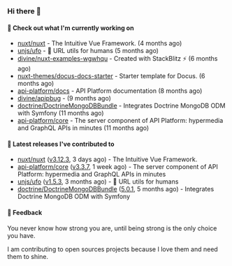 ### Hi there 👋

#### 👷 Check out what I'm currently working on

- [nuxt/nuxt](https://github.com/nuxt/nuxt) - The Intuitive Vue Framework. (4 months ago)
- [unjs/ufo](https://github.com/unjs/ufo) - 🔗 URL utils for humans (5 months ago)
- [divine/nuxt-examples-wgwhqu](https://github.com/divine/nuxt-examples-wgwhqu) - Created with StackBlitz ⚡️ (6 months ago)
- [nuxt-themes/docus-docs-starter](https://github.com/nuxt-themes/docus-docs-starter) - Starter template for Docus. (6 months ago)
- [api-platform/docs](https://github.com/api-platform/docs) - API Platform documentation (8 months ago)
- [divine/apipbug](https://github.com/divine/apipbug) -  (9 months ago)
- [doctrine/DoctrineMongoDBBundle](https://github.com/doctrine/DoctrineMongoDBBundle) - Integrates Doctrine MongoDB ODM with Symfony (11 months ago)
- [api-platform/core](https://github.com/api-platform/core) - The server component of API Platform: hypermedia and GraphQL APIs in minutes (11 months ago)

#### 🔭 Latest releases I've contributed to

- [nuxt/nuxt](https://github.com/nuxt/nuxt) ([v3.12.3](https://github.com/nuxt/nuxt/releases/tag/v3.12.3), 3 days ago) - The Intuitive Vue Framework.
- [api-platform/core](https://github.com/api-platform/core) ([v3.3.7](https://github.com/api-platform/core/releases/tag/v3.3.7), 1 week ago) - The server component of API Platform: hypermedia and GraphQL APIs in minutes
- [unjs/ufo](https://github.com/unjs/ufo) ([v1.5.3](https://github.com/unjs/ufo/releases/tag/v1.5.3), 3 months ago) - 🔗 URL utils for humans
- [doctrine/DoctrineMongoDBBundle](https://github.com/doctrine/DoctrineMongoDBBundle) ([5.0.1](https://github.com/doctrine/DoctrineMongoDBBundle/releases/tag/5.0.1), 5 months ago) - Integrates Doctrine MongoDB ODM with Symfony

#### 💬 Feedback
You never know how strong you are, until being strong is the only choice you have.

I am contributing to open sources projects because I love them and need them to shine.
